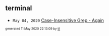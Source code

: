 ## terminal

* <code>May 04, 2020</code> [Case-Insensitive Grep - Again](2020-05-04T11-44-37-case-insensitive-grep---again.md)

<sup><sub>generated 11 May 2020 22:13:09 by <a href='https://github.com/senorprogrammer/til'>til</a></sub></sup>
